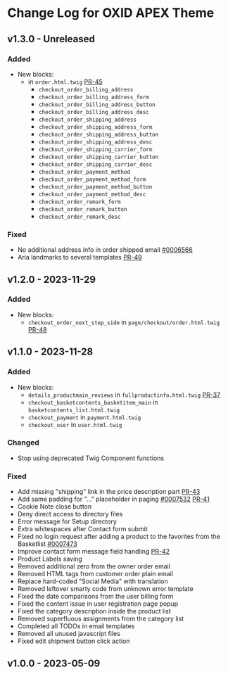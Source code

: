 # Change Log for OXID APEX Theme

## v1.3.0 - Unreleased

### Added
- New blocks:
    - in `order.html.twig` [PR-45](https://github.com/OXID-eSales/apex-theme/pull/45)
        - `checkout_order_billing_address`
        - `checkout_order_billing_address_form`
        - `checkout_order_billing_address_button`
        - `checkout_order_billing_address_desc`
        - `checkout_order_shipping_address`
        - `checkout_order_shipping_address_form`
        - `checkout_order_shipping_address_button`
        - `checkout_order_shipping_address_desc`
        - `checkout_order_shipping_carrier_form`
        - `checkout_order_shipping_carrier_button`
        - `checkout_order_shipping_carrier_desc`
        - `checkout_order_payment_method`
        - `checkout_order_payment_method_form`
        - `checkout_order_payment_method_button`
        - `checkout_order_payment_method_desc`
        - `checkout_order_remark_form`
        - `checkout_order_remark_button`
        - `checkout_order_remark_desc`

### Fixed
- No additional address info in order shipped email [#0006566](https://bugs.oxid-esales.com/view.php?id=6566)
- Aria landmarks to several templates [PR-49](https://github.com/OXID-eSales/apex-theme/pull/49)

## v1.2.0 - 2023-11-29

### Added
- New blocks:
  - `checkout_order_next_step_side` in `page/checkout/order.html.twig` [PR-48](https://github.com/OXID-eSales/apex-theme/pull/48)

## v1.1.0 - 2023-11-28

### Added
- New blocks:
    - `details_productmain_reviews` in `fullproductinfo.html.twig` [PR-37](https://github.com/OXID-eSales/apex-theme/pull/37)
    - `checkout_basketcontents_basketitem_main` in `basketcontents_list.html.twig`
    - `checkout_payment` in `payment.html.twig`
    - `checkout_user` in `user.html.twig`

### Changed
- Stop using deprecated Twig Component functions

### Fixed
- Add missing "shipping" link in the price description part [PR-43](https://github.com/OXID-eSales/apex-theme/pull/43)
- Add same padding for "..." placeholder in paging [#0007532](https://bugs.oxid-esales.com/view.php?id=7532) [PR-41](https://github.com/OXID-eSales/apex-theme/pull/41)
- Cookie Note close button
- Deny direct access to directory files
- Error message for Setup directory
- Extra whitespaces after Contact form submit
- Fixed no login request after adding a product to the favorites from the Basketlist [#0007473](https://bugs.oxid-esales.com/view.php?id=7473)
- Improve contact form message field handling [PR-42](https://github.com/OXID-eSales/apex-theme/pull/42)
- Product Labels saving
- Removed additional zero from the owner order email
- Removed HTML tags from customer order plain email
- Replace hard-coded "Social Media" with translation
- Removed leftover smarty code from unknown error template
- Fixed the date comparisons from the user billing form
- Fixed the content issue in user registration page popup
- Fixed the category description inside the product list
- Removed superfluous assignments from the category list
- Completed all TODOs in email templates
- Removed all unused javascript files
- Fixed edit shipment button click action

## v1.0.0 - 2023-05-09
